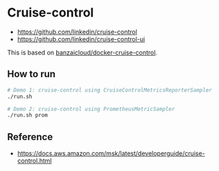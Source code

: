 # Cruise-control

- https://github.com/linkedin/cruise-control
- https://github.com/linkedin/cruise-control-ui

This is based on [banzaicloud/docker-cruise-control](https://github.com/banzaicloud/docker-cruise-control).

## How to run

```bash
# Demo 1: cruise-control using CruiseControlMetricsReporterSampler
./run.sh

# Demo 2: cruise-control using PrometheusMetricSampler
./run.sh prom
```

## Reference

- https://docs.aws.amazon.com/msk/latest/developerguide/cruise-control.html
